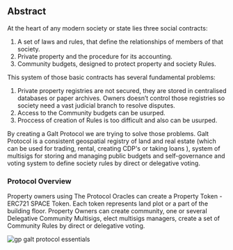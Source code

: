## Abstract
At the heart of any modern society or state lies three social contracts:
1. A set of laws and rules, that define the relationships of members of that society.
2. Private property and the procedure for its accounting.
3. Community budgets, designed to protect property and society Rules.

This system of those basic contracts has several fundamental problems:
1. Private property registries are not secured, they are stored in centralised databases or paper archives. Owners doesn’t control those registries so society need a vast judicial branch to resolve disputes. 
2. Access to the Community budgets can be usurped.
3. Proccess of creation of Rules is too difficult and also can be usurped.

By creating a Galt Protocol we are trying to solve those problems. 
Galt Protocol is a consistent geospatial registry of land and real estate (which can be used for trading, rental, creating CDP's or taking loans ), system of multisigs for storing and managing public budgets and self-governance and  voting system to define society rules by direct or delegative voting. 

### Protocol Overview
Property owners using The Protocol Oracles can create a Property Token - ERC721 SPACE Token. Each token represents land plot or a part of the building floor. Property Owners can create community, one or several Delegative Community Multisigs, elect multisigs managers, create a set of Community Rules by direct or delegative voting. 

![gp galt protocol essentials](https://github.com/galtspace/galtproject-docs/blob/master/images/GP%20Galt%20Protocol%20Essentials_Part_1.png)

